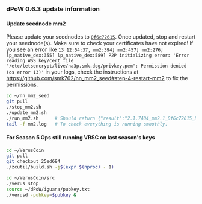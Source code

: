 ### dPoW 0.6.3 update information

#### Update seednode mm2

Please update your seednodes to [`0f6c72615`](https://github.com/KomodoPlatform/atomicDEX-API/releases/download/beta-2.1.7404/mm2-0f6c72615-Linux-Release.zip).
Once updated, stop and restart your seednode(s). Make sure to check your certificates have not expired! 
If you see an error like `13 12:54:37, mm2:394] mm2:457] mm2:276] lp_native_dex:355] lp_native_dex:589] P2P initializing error: 'Error reading WSS key/cert file "/etc/letsencrypt/live/na3p.smk.dog/privkey.pem": Permission denied (os error 13)'` in your logs, check the instructions at https://github.com/smk762/nn_mm2_seed#step-4-restart-mm2 to fix the permissions.

```bash
cd ~/nn_mm2_seed
git pull
./stop_mm2.sh
./update_mm2.sh
./run_mm2.sh      # Should return {"result":"2.1.7404_mm2.1_0f6c72615_Linux_Release","datetime":"2022-08-10T18:42:54+07:00"}
tail -f mm2.log   # To check everything is running smoothly.
```


#### For Season 5 Ops still running VRSC on last season's keys

```bash
cd ~/VerusCoin
git pull
git checkout 25ed684
./zcutil/build.sh -j$(expr $(nproc) - 1)

cd ~/VerusCoin/src
./verus stop
source ~/dPoW/iguana/pubkey.txt
./verusd -pubkey=$pubkey &
```
